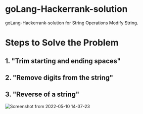 # goLang-Hackerrank-solution
goLang-Hackerrank-solution for String Operations Modify String. 
# Steps to Solve the Problem 
## 1. "Trim starting and ending spaces" 
## 2. "Remove digits from the string" 
## 3. "Reverse of a string"

![Screenshot from 2022-05-10 14-37-23](https://user-images.githubusercontent.com/6962311/167592596-59e513b8-4b50-49d7-aea1-9af7b9807913.png)

